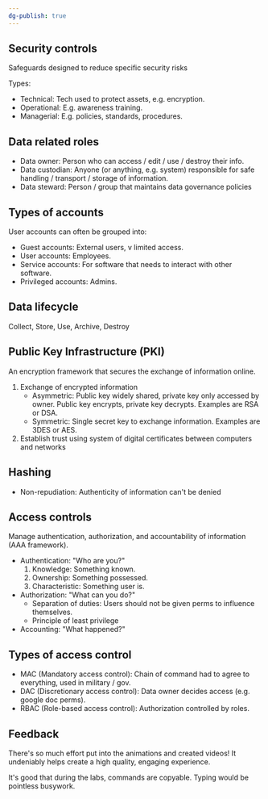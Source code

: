 ```yaml
---
dg-publish: true
---
```

## Security controls

Safeguards designed to reduce specific security risks

Types:

- Technical: Tech used to protect assets, e.g. encryption.
- Operational: E.g. awareness training.
- Managerial: E.g. policies, standards, procedures.

## Data related roles

- Data owner: Person who can access / edit / use / destroy their info.
- Data custodian: Anyone (or anything, e.g. system) responsible for safe handling / transport / storage of information.
- Data steward: Person / group that maintains data governance policies

## Types of accounts

User accounts can often be grouped into:

- Guest accounts: External users, v limited access.
- User accounts: Employees.
- Service accounts: For software that needs to interact with other software.
- Privileged accounts: Admins.

## Data lifecycle

Collect, Store, Use, Archive, Destroy

## Public Key Infrastructure (PKI)

An encryption framework that secures the exchange of information online.

1. Exchange of encrypted information
   - Asymmetric: Public key widely shared, private key only accessed by owner. Public key encrypts, private key decrypts. Examples are RSA or DSA.
   - Symmetric: Single secret key to exchange information. Examples are 3DES or AES.
2. Establish trust using system of digital certificates between computers and networks

## Hashing

- Non-repudiation: Authenticity of information can't be denied

## Access controls

Manage authentication, authorization, and accountability of information (AAA framework).

- Authentication: "Who are you?"
  1. Knowledge: Something known.
  2. Ownership: Something possessed.
  3. Characteristic: Something user is.
- Authorization: "What can you do?"
  - Separation of duties: Users should not be given perms to influence themselves.
  - Principle of least privilege
- Accounting: "What happened?"

## Types of access control

- MAC (Mandatory access control): Chain of command had to agree to everything, used in military / gov.
- DAC (Discretionary access control): Data owner decides access (e.g. google doc perms).
- RBAC (Role-based access control): Authorization controlled by roles.

## Feedback

There's so much effort put into the animations and created videos! It undeniably helps create a high quality, engaging experience.

It's good that during the labs, commands are copyable. Typing would be pointless busywork.
